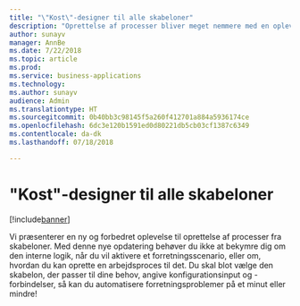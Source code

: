```yaml
---
title: "\"Kost\"-designer til alle skabeloner"
description: "Oprettelse af processer bliver meget nemmere med en oplevelse, hvor konfiguration er nøgleordet for skabeloner – brugerne skal blot angive de nødvendige parametre og gå i gang."
author: sunayv
manager: AnnBe
ms.date: 7/22/2018
ms.topic: article
ms.prod: 
ms.service: business-applications
ms.technology: 
ms.author: sunayv
audience: Admin
ms.translationtype: HT
ms.sourcegitcommit: 0b40bb3c98145f5a260f412701a884a5936174ce
ms.openlocfilehash: 6dc3e120b1591ed0d80221db5cb03cf1387c6349
ms.contentlocale: da-dk
ms.lasthandoff: 07/18/2018

---
```

# <a name="diet-designer-for-all-templates"></a>"Kost"-designer til alle skabeloner


[!include[banner](../../includes/banner.md)]

Vi præsenterer en ny og forbedret oplevelse til oprettelse af processer fra skabeloner. Med denne nye opdatering behøver du ikke at bekymre dig om den interne logik, når du vil aktivere et forretningsscenario, eller om, hvordan du kan oprette en arbejdsproces til det. Du skal blot vælge den skabelon, der passer til dine behov, angive konfigurationsinput og -forbindelser, så kan du automatisere forretningsproblemer på et minut eller mindre!

